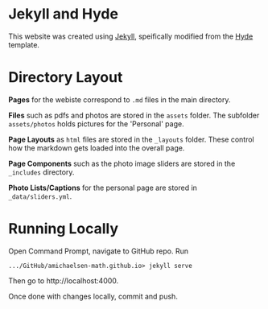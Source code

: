 # Jekyll and Hyde 

This website was created using [Jekyll](https://jekyllrb.com/), speifically modified from the [Hyde](https://jekyllthemes.io/theme/hyde) template. 

# Directory Layout 

**Pages** for the webiste correspond to `.md` files in the main directory. 

**Files** such as pdfs and photos are stored in the `assets` folder. The subfolder `assets/photos` holds pictures for the 'Personal' page.

**Page Layouts** as `html` files are stored in the `_layouts` folder. These control how the markdown gets loaded into the overall page. 

**Page Components** such as the photo image sliders are stored in the `_includes` directory. 

**Photo Lists/Captions** for the personal page are stored in `_data/sliders.yml`.

# Running Locally 

Open Command Prompt, navigate to GitHub repo. Run 

    .../GitHub/amichaelsen-math.github.io> jekyll serve 

Then go to http://localhost:4000. 

Once done with changes locally, commit and push. 
